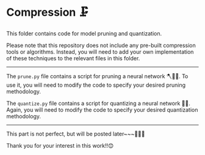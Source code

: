 # Compression 🗜️

This folder contains code for model pruning and quantization.

Please note that this repository does not include any pre-built compression tools or algorithms. Instead, you will need to add your own implementation of these techniques to the relevant files in this folder.

---

The `prune.py` file contains a script for pruning a neural network 🪓🧑‍💻. To use it, you will need to modify the code to specify your desired pruning methodology.

The `quantize.py` file contains a script for quantizing a neural network 🔢🤖. Again, you will need to modify the code to specify your desired quantization methodology.

---

This part is not perfect, but will be posted later~~~💛💙💚

Thank you for your interest in this work!!😊